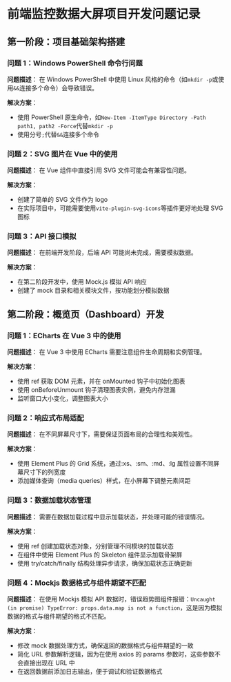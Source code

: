 # 前端监控数据大屏项目开发问题记录

## 第一阶段：项目基础架构搭建

### 问题 1：Windows PowerShell 命令行问题

**问题描述**：
在 Windows PowerShell 中使用 Linux 风格的命令（如`mkdir -p`或使用`&&`连接多个命令）会导致错误。

**解决方案**：

- 使用 PowerShell 原生命令，如`New-Item -ItemType Directory -Path path1, path2 -Force`代替`mkdir -p`
- 使用分号`;`代替`&&`连接多个命令

### 问题 2：SVG 图片在 Vue 中的使用

**问题描述**：
在 Vue 组件中直接引用 SVG 文件可能会有兼容性问题。

**解决方案**：

- 创建了简单的 SVG 文件作为 logo
- 在实际项目中，可能需要使用`vite-plugin-svg-icons`等插件更好地处理 SVG 图标

### 问题 3：API 接口模拟

**问题描述**：
在前端开发阶段，后端 API 可能尚未完成，需要模拟数据。

**解决方案**：

- 在第二阶段开发中，使用 Mock.js 模拟 API 响应
- 创建了 mock 目录和相关模块文件，按功能划分模拟数据

## 第二阶段：概览页（Dashboard）开发

### 问题 1：ECharts 在 Vue 3 中的使用

**问题描述**：
在 Vue 3 中使用 ECharts 需要注意组件生命周期和实例管理。

**解决方案**：

- 使用 ref 获取 DOM 元素，并在 onMounted 钩子中初始化图表
- 使用 onBeforeUnmount 钩子清理图表实例，避免内存泄漏
- 监听窗口大小变化，调整图表大小

### 问题 2：响应式布局适配

**问题描述**：
在不同屏幕尺寸下，需要保证页面布局的合理性和美观性。

**解决方案**：

- 使用 Element Plus 的 Grid 系统，通过:xs、:sm、:md、:lg 属性设置不同屏幕尺寸下的列宽度
- 添加媒体查询（media queries）样式，在小屏幕下调整元素间距

### 问题 3：数据加载状态管理

**问题描述**：
需要在数据加载过程中显示加载状态，并处理可能的错误情况。

**解决方案**：

- 使用 ref 创建加载状态对象，分别管理不同模块的加载状态
- 在组件中使用 Element Plus 的 Skeleton 组件显示加载骨架屏
- 使用 try/catch/finally 结构处理异步请求，确保加载状态正确更新

### 问题 4：Mockjs 数据格式与组件期望不匹配

**问题描述**：
在使用 Mockjs 模拟 API 数据时，错误趋势图组件报错：`Uncaught (in promise) TypeError: props.data.map is not a function`，这是因为模拟数据的格式与组件期望的格式不匹配。

**解决方案**：

- 修改 mock 数据处理方式，确保返回的数据格式与组件期望的一致
- 简化 URL 参数解析逻辑，因为在使用 axios 的 params 参数时，这些参数不会直接出现在 URL 中
- 在返回数据前添加日志输出，便于调试和验证数据格式
